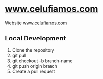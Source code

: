 # www.celufiamos.com
Website  www.celufiamos.com

## Local Development
1) Clone the repository
2) git pull
2) git checkout -b branch-name
3) git push origin branch
4) Create a pull request

